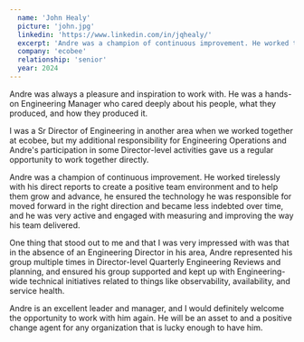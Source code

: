 ```yaml
---
  name: 'John Healy'
  picture: 'john.jpg'
  linkedin: 'https://www.linkedin.com/in/jqhealy/'
  excerpt: 'Andre was a champion of continuous improvement. He worked tirelessly with his direct reports to create a positive team environment and to help them grow and advance'
  company: 'ecobee'
  relationship: 'senior'
  year: 2024
---
```

<p>Andre was always a pleasure and inspiration to work with. He was a hands-on Engineering Manager who cared deeply about his people, what they produced, and how they produced it. </p>

<p>I was a Sr Director of Engineering in another area when we worked together at ecobee, but my additional responsibility for Engineering Operations and Andre's participation in some Director-level activities gave us a regular opportunity to work together directly.</p>

<p>Andre was a champion of continuous improvement. He worked tirelessly with his direct reports to create a positive team environment and to help them grow and advance, he ensured the technology he was responsible for moved forward in the right direction and became less indebted over time, and he was very active and engaged with measuring and improving the way his team delivered.</p>

<p>One thing that stood out to me and that I was very impressed with was that in the absence of an Engineering Director in his area, Andre represented his group multiple times in Director-level Quarterly Engineering Reviews and planning, and ensured his group supported and kept up with Engineering-wide technical initiatives related to things like observability, availability, and service health.</p>

<p>Andre is an excellent leader and manager, and I would definitely welcome the opportunity to work with him again. He will be an asset to and a positive change agent for any organization that is lucky enough to have him.</p>
